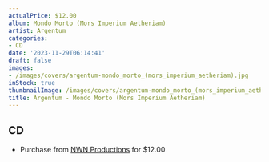 ```yaml
---
actualPrice: $12.00
album: Mondo Morto (Mors Imperium Aetheriam)
artist: Argentum
categories:
- CD
date: '2023-11-29T06:14:41'
draft: false
images:
- /images/covers/argentum-mondo_morto_(mors_imperium_aetheriam).jpg
inStock: true
thumbnailImage: /images/covers/argentum-mondo_morto_(mors_imperium_aetheriam)-thumb.jpg
title: Argentum - Mondo Morto (Mors Imperium Aetheriam)
---
```


## CD
* Purchase from [NWN Productions](http://shop.nwnprod.com/index.php?route=product/product&path=93&product_id=34155&sort=pd.name&order=ASC) for $12.00
